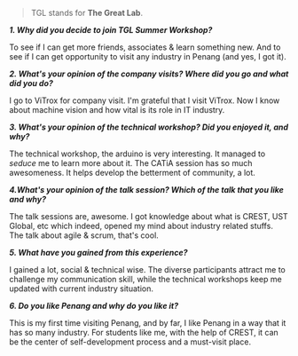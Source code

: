 > TGL stands for **The Great Lab**. 

***1. Why did you decide to join TGL Summer Workshop?***

To see if I can get more friends, associates & learn something new. And to see if I can get opportunity to visit any industry in Penang (and yes, I got it).

***2. What's your opinion of the company visits? Where did you go and what did you do?***

I go to ViTrox for company visit. I'm grateful that I visit ViTrox. Now I know about machine vision and how vital is its role in IT industry.

***3. What's your opinion of the technical workshop? Did you enjoyed it, and why?***

The technical workshop, the arduino is very interesting. It managed to *seduce* me to learn more about it. The CATiA session has so much awesomeness. It helps develop the betterment of community, a lot. 

***4.What's your opinion of the talk session? Which of the talk that you like and why?***

The talk sessions are, awesome. I got knowledge about what is CREST, UST Global, etc which indeed, opened my mind about industry related stuffs. The talk about agile & scrum, that's cool. 

***5. What have you gained from this experience?***

I gained a lot, social & technical wise. The diverse participants attract me to challenge my communication skill, while the technical workshops keep me updated with current industry situation.

***6. Do you like Penang and why do you like it?***

This is my first time visiting Penang, and by far, I like Penang in a way that it has so many industry. For students like me, with the help of CREST, it can be the center of self-development process and a must-visit place. 